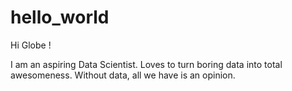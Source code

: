 # hello_world

Hi Globe !

I am an aspiring Data Scientist. 
Loves to turn boring data into total awesomeness.
Without data, all we have is an opinion.
